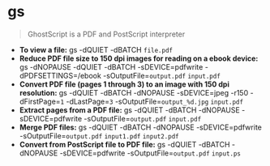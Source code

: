 # gs
> GhostScript is a PDF and PostScript interpreter
- **To view a file:**
gs -dQUIET -dBATCH `file.pdf`
- **Reduce PDF file size to 150 dpi images for reading on a ebook device:**
gs -dNOPAUSE -dQUIET -dBATCH -sDEVICE=pdfwrite -dPDFSETTINGS=/ebook -sOutputFile=`output.pdf` `input.pdf`
- **Convert PDF file (pages 1 through 3) to an image with 150 dpi resolution:**
gs -dQUIET -dBATCH -dNOPAUSE -sDEVICE=jpeg -r150 -dFirstPage=`1` -dLastPage=`3` -sOutputFile=`output_%d.jpg` `input.pdf`
- **Extract pages from a PDF file:**
gs -dQUIET -dBATCH -dNOPAUSE -sDEVICE=pdfwrite -sOutputFile=`output.pdf` `input.pdf`
- **Merge PDF files:**
gs -dQUIET -dBATCH -dNOPAUSE -sDEVICE=pdfwrite -sOutputFile=`output.pdf` `input1.pdf` `input2.pdf`
- **Convert from PostScript file to PDF file:**
gs -dQUIET -dBATCH -dNOPAUSE -sDEVICE=pdfwrite -sOutputFile=`output.pdf` `input.ps`
